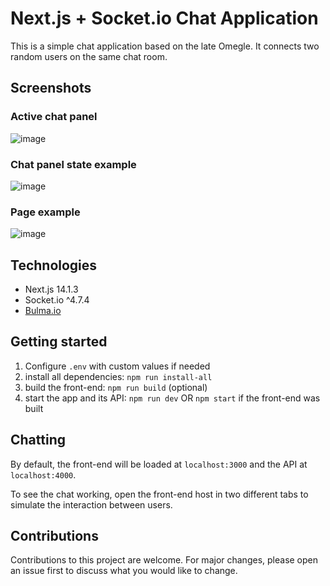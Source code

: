 # Next.js + Socket.io Chat Application

This is a simple chat application based on the late Omegle. It connects two random users on the same chat room.

## Screenshots

### Active chat panel
![image](https://github.com/jvpdls/chat-app/assets/32807182/9293daf0-e32d-40b0-a654-e183ff438592)

### Chat panel state example
![image](https://github.com/jvpdls/chat-app/assets/32807182/30a6f22c-4068-4917-a3aa-97f1e6c0786f)

### Page example
![image](https://github.com/jvpdls/chat-app/assets/32807182/237f426d-5638-4178-8c25-58df8a1312fe)

## Technologies

- Next.js 14.1.3
- Socket.io ^4.7.4
- [Bulma.io](https://bulma.io/)

## Getting started

1. Configure `.env` with custom values if needed
2. install all dependencies: `npm run install-all`
3. build the front-end: `npm run build` (optional)
4. start the app and its API: `npm run dev` OR `npm start` if the front-end was built

## Chatting 

By default, the front-end will be loaded at `localhost:3000` and the API at `localhost:4000`.

To see the chat working, open the front-end host in two different tabs to simulate the interaction between users.

## Contributions

Contributions to this project are welcome. For major changes, please open an issue first to discuss what you would like to change.

